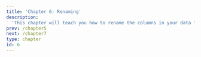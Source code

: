 ```yaml
---
title: 'Chapter 6: Renaming'
description:
  'This chapter will teach you how to rename the columns in your data frame.'
prev: /chapter5
next: /chapter7
type: chapter
id: 6
---
```


